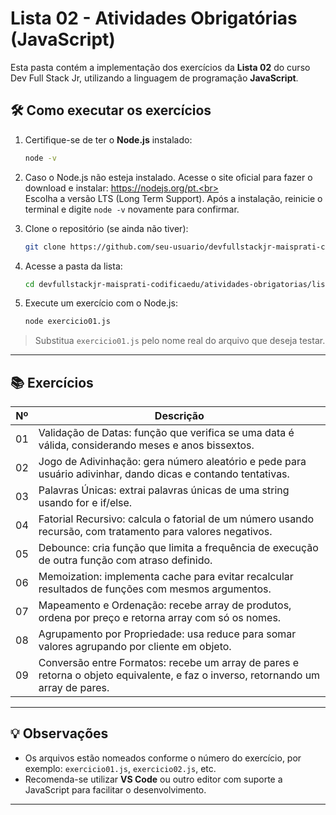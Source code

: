# Lista 02 - Atividades Obrigatórias (JavaScript)

Esta pasta contém a implementação dos exercícios da **Lista 02** do curso Dev Full Stack Jr, utilizando a linguagem de programação **JavaScript**.

## 🛠️ Como executar os exercícios

1. Certifique-se de ter o **Node.js** instalado:
   ```bash
   node -v
   ```

2. Caso o Node.js não esteja instalado.
Acesse o site oficial para fazer o download e instalar: https://nodejs.org/pt.<br><br>
Escolha a versão LTS (Long Term Support).
Após a instalação, reinicie o terminal e digite `node -v` novamente para confirmar.

3. Clone o repositório (se ainda não tiver):
   ```bash
   git clone https://github.com/seu-usuario/devfullstackjr-maisprati-codificaedu.git
   ```

4. Acesse a pasta da lista:
   ```bash
   cd devfullstackjr-maisprati-codificaedu/atividades-obrigatorias/lista-02
   ```

5. Execute um exercício com o Node.js:
   ```bash
   node exercicio01.js
   ```

> Substitua `exercicio01.js` pelo nome real do arquivo que deseja testar.

---

## 📚 Exercícios

| Nº | Descrição |
|----|-----------|
| 01 | Validação de Datas: função que verifica se uma data é válida, considerando meses e anos bissextos. |
| 02 | Jogo de Adivinhação: gera número aleatório e pede para usuário adivinhar, dando dicas e contando tentativas. |
| 03 | Palavras Únicas: extrai palavras únicas de uma string usando for e if/else. |
| 04 | Fatorial Recursivo: calcula o fatorial de um número usando recursão, com tratamento para valores negativos. |
| 05 | Debounce: cria função que limita a frequência de execução de outra função com atraso definido. |
| 06 | Memoization: implementa cache para evitar recalcular resultados de funções com mesmos argumentos. |
| 07 | Mapeamento e Ordenação: recebe array de produtos, ordena por preço e retorna array com só os nomes. |
| 08 | Agrupamento por Propriedade: usa reduce para somar valores agrupando por cliente em objeto. |
| 09 | Conversão entre Formatos: recebe um array de pares e retorna o objeto equivalente, e faz o inverso, retornando um array de pares. |


---

## 💡 Observações

- Os arquivos estão nomeados conforme o número do exercício, por exemplo: `exercicio01.js`, `exercicio02.js`, etc.
- Recomenda-se utilizar **VS Code** ou outro editor com suporte a JavaScript para facilitar o desenvolvimento.

---
